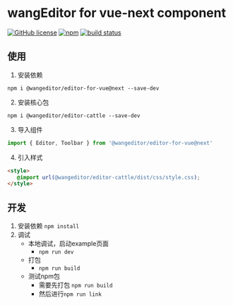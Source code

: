 # wangEditor for vue-next component
 [![GitHub license](https://img.shields.io/badge/license-MIT-blue.svg)](https://github.com/facebook/react/blob/main/LICENSE) [![npm](https://img.shields.io/npm/v/@wangeditor/editor-for-vue/next.svg)](https://www.npmjs.com/package/@wangeditor/editor-for-vue/v/next) [![build status](https://github.com/vuejs/vue-next/actions/workflows/ci.yml/badge.svg?branch=master)](https://github.com/wangeditor-team/wangEditor-for-vue3/actions)


## 使用

1. 安装依赖
```shell
npm i @wangeditor/editor-for-vue@next --save-dev
```

2. 安装核心包
```shell
npm i @wangeditor/editor-cattle --save-dev
```
3. 导入组件
```ts
import { Editor, Toolbar } from '@wangeditor/editor-for-vue@next'
```
4. 引入样式
```html
<style>
   @import url(@wangeditor/editor-cattle/dist/css/style.css);
</style>
```

## 开发

1. 安装依赖 `npm install`
2. 调试
   - 本地调试，启动example页面
     - `npm run dev`
   - 打包
     - `npm run build`
   - 测试npm包
     - 需要先打包 `npm run build`
     - 然后进行`npm run link`

  

